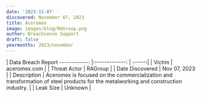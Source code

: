 ```yaml
---
date: '2023-11-07'
discovered: November 07, 2023
title: Aceromex
image: images/blog/RAGroup.png
author: Breachsense Support
draft: false
yearmonths: 2023/november
---
```



| Data Breach Report
------------:     |:-------------:    | :-----:|
| Victim      | aceromex.com      | 
| Threat Actor      | RAGroup      | 
| Date Discovered      | Nov 07, 2023      | 
| Description      | Aceromex is focused on the commercialization and transformation of steel products for the metalworking and construction industry.      | 
| Leak Size      | Unknown      | 

